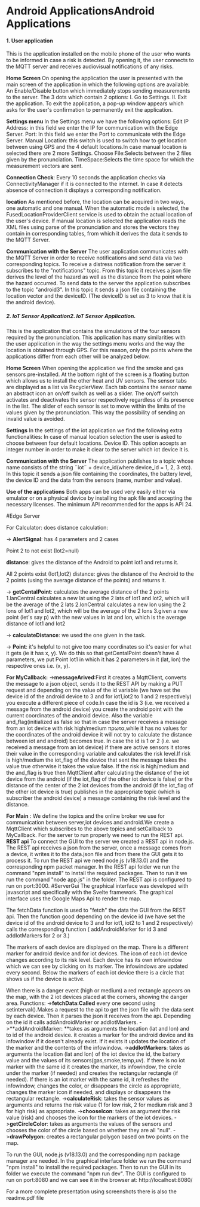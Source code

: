 # Android ApplicationsAndroid Applications
#### 1. User application

This is the application installed on the mobile phone of the user who wants to be informed in case a risk is detected. By opening it, the user connects to the MQTT server and receives audiovisual notifications of any risks.

**Home Screen**
On opening the application the user is presented with the main screen of the application in which the following options are available:
An Enable/Disable button which immediately stops sending measurements to the server.
The 3 dots which contain 2 options:
I. Go to Settings.
II. Exit the application. To exit the application, a pop-up window appears which asks for the user's confirmation to permanently exit the application.

**Settings menu**
In the Settings menu we have the following options:
Edit IP Address: in this field we enter the IP for communication with the Edge Server.
Port: In this field we enter the Port to communicate with the Edge Server.
Manual Location: this switch is used to switch how to get location between using GPS and the 4 default locations.In case manual location is selected there are 2 more Settings.
Choose File:Selects between the 2 files given by the pronunciation.
TimeSpace:Selects the time space for which the measurement vectors are sent.

**Connection Check**:
Every 10 seconds the application checks via ConnectivityManager if it is connected to the internet. In case it detects absence of connection it displays a corresponding notification.

 **location**
As mentioned before, the location can be acquired in two ways, one automatic and one manual.
When the automatic mode is selected, the FusedLocationProviderClient service is used to obtain the actual location of the user's device.
If manual location is selected the application reads the XML files using parse of the pronunciation and stores the vectors they contain in corresponding tables, from which it derives the data it sends to the MQTT Server.

**Communication with the Server**
The user application communicates with the MQTT Server in order to receive notifications and send data via two corresponding topics.
To receive a distress notification from the server it subscribes to the "notifications" topic.  From this topic it receives a json file derives the level of the hazard as well as the distance from the point where the hazard occurred.
To send data to the server the application subscribes to the topic "android3". In this topic it sends a json file containing the location vector and the deviceID. (The deviceID is set as 3 to know that it is the android device).
#####  2. IoT Sensor Application2. IoT Sensor Application.
This is the application that contains the simulations of the four sensors required by the pronunciation. This application has many similarities with the user application in the way the settings menu works and the way the location is obtained through GPS. For this reason, only the points where the applications differ from each other will be analyzed below.

**Home Screen**
When opening the application we find the smoke and gas sensors pre-installed. At the bottom right of the screen is a floating button which allows us to install the other heat and UV sensors.
The sensor tabs are displayed as a list via RecyclerView. Each tab contains the sensor name an abstract icon an on/off switch as well as a slider.
The on/off switch activates and deactivates the sensor respectively regardless of its presence in the list.
The slider of each sensor is set to move within the limits of the values given by the pronunciation. This way the possibility of sending an invalid value is avoided.

**Settings**
In the settings of the iot application we find the following extra functionalities:
In case of manual location selection the user is asked to choose between four default locations.
Device ID. This option accepts an integer number in order to make it clear to the server which iot device it is.

**Communication with the Server**
The application publishes to a topic whose name consists of the string ¨iot¨ + device_id(where device_id = 1, 2, 3 etc). In this topic it sends a json file containing the coordinates, the battery level, the device ID and the data from the sensors (name, number and value).

**Use of the applications**
Both apps can be used very easily either via emulator or on a physical device by installing the apk file and accepting the necessary licenses. The minimum API recommended for the apps is API 24.

#Edge Server

For Calculator: 
does distance calculation:

-> **AlertSignal**: has 4 parameters and 2 cases

Point 2 to not exist (Iot2=null) 

**distance**: gives the distance of the Android to point iot1 and returns it.

All 2 points exist (Iot1,Iot2) distance: gives the distance of the Android to the 2 points (using the average distance of the points) and returns it.

-> **getCentalPoint**: calculates the average distance of the 2 points 1.lanCentral calculates a new lat using the 2 lats of Iot1 and Iot2, which will be the average of the 2 lats 2.lonCentral calculates a new lon using the 2 lons of Iot1 and Iot2, which will be the average of the 2 lons 3.given a new point (let's say p) with the new values in lat and lon, which is the average distance of Iot1 and Iot2

-> **calculateDistance**: we used the one given in the task.

-> **Point**: it's helpful to not give too many coordinates so it's easier for what it gets (ie it has x, y). We do this so that getCentalPoint doesn't have 4 parameters, we put Point Iot1 in which it has 2 parameters in it (lat, lon) the respective ones i.e. (x, y).

**For MyCallback:**
->**messageArived**:First it creates a MqttClient, converts the message to a json object, sends it to the REST API by making a PUT request and depending on the value of the id variable (we have set the device id of the android device to 3 and for iot1,iot2 to 1 and 2 respectively) you execute a different piece of code.In case the id is 3 (i.e. we received a message from the android device) you create the android point with the current coordinates of the android device. Also the variable and_flag(initialized as false so that in case the server receives a message from an iot device with risk high/medium πρωτα,while it has no values for the coordinates of the android device it will not try to calculate the distance between iot and android) becomes true.
In case the id is 1 or 2 (i.e. we received a message from an iot device) if there are active sensors it stores their value in the corresponding variable and calculates the risk level.If risk is high/medium the iot_flag of the device that sent the message
takes the value true otherwise it takes the value false. If the risk is high/medium and the and_flag is true then MqttClient after calculating the distance of the iot device from the android (if the iot_flag of the other iot device is false) or the distance of the center of the 2 iot devices from the android (if the iot_flag of the other iot device is true) publishes in the appropriate topic (which is subscriber the android device) a message containing the risk level and the distance.

**For Main** :
We define the topics and the online broker we use for communication between server,iot devices and android.We create a MqttClient which subscribes to the above topics and setCallback to MyCallback.
For the server to run properly we need to run the REST api.
**REST api**
To connect the GUI to the server we created a REST api in node.js. The REST api receives a json from the server, once a message comes from a device, it writes it to the data.json file and from there the GUI gets it to process it.
To run the REST api we need node.js (v18.13.0) and the corresponding npm packet manager. In the REST api folder we run the command "npm install" to install the required packages. Then to run it we run the command "node app.js" in the folder. The REST api is configured to run on port:3000.
#ServerGui
The graphical interface was developed with javascript and specifically with the Svelte framework. The graphical interface uses the Google Maps Api to render the map.

The fetchData function is used to "fetch" the data the GUI from the REST api. Then the function good depending on the device id (we have set the device id of the android device to 3 and for iot1, iot2 to 1 and 2 respectively) calls the corresponding function ( addAndroidMarker for id 3 and addIotMarkers for 2 or 3.)

The markers of each device are displayed on the map. There is a different marker for android device and for iot devices. The icon of each iot device changes according to its risk level. Each device has its own infowindow which we can see by clicking on its marker. The infowindows are updated every second. Below the markers of each iot device there is a circle that shows us if the device is active.

When there is a danger event (high or medium) a red rectangle appears on the map, with the 2 iot devices placed at the corners, showing the danger area.
Functions:
->**fetchData:Called** every one second using setinterval().Makes a request to the api to get the json file with the data sent by each device. Then it parses the json it receives from the api. Depending on the id it calls addAndroidMarker or addIotMarkers.
->**addAndroidMarker: **takes as arguments the location (lat and lon) and to id of the android device. it creates a marker for the android device and its infowindow if it doesn't already exist. If it exists it updates the location of the marker and the contents of the infowindow.
->**addIotMarkers**: takes as arguments the location (lat and lon) of the iot device the id, the battery value and the values of its sensors(gas,smoke,temp,uv). If there is no iot marker with the same id it creates the marker, its infowindow, the circle under the marker (if needed) and creates the rectangular rectangle (if needed). If there is an iot marker with the same id, it refreshes the infowindow, changes the color, or disappears the circle as appropriate, changes the marker icon if needed, and displays or disappears the rectangular rectangle.
->**calculateRisk**: takes the sensor values as arguments and returns the risk value (1 for low risk, 2 for medium risk and 3 for high risk) as appropriate.
->**chooseIcon**: takes as argument the risk value (risk) and chooses the icon for the markers of the iot devices.
->**getCircleColor**: takes as arguments the values of the sensors and chooses the color of the circle based on whether they are all "null".
->**drawPolygon**: creates a rectangular polygon based on two points on the map.

To run the GUI, node.js (v18.13.0) and the corresponding npm package manager are needed. In the graphical interface folder we run the command "npm install" to install the required packages. Then to run the GUI in its folder we execute the command "npm run dev". The GUI is configured to run on port:8080 and we can see it in the browser at:
http://localhost:8080/


For a more complete presentation using screenshots there is also the readme.pdf file


